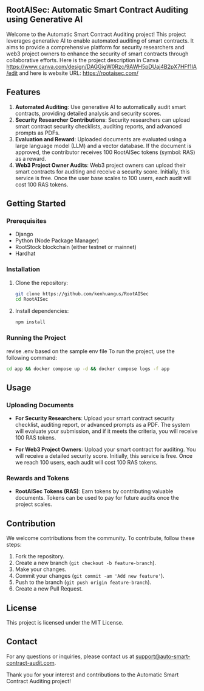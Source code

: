 
## RootAISec: Automatic Smart Contract Auditing using Generative AI

Welcome to the Automatic Smart Contract Auditing project! This project leverages generative AI to enable automated auditing of smart contracts. It aims to provide a comprehensive platform for security researchers and web3 project owners to enhance the security of smart contracts through collaborative efforts.
Here is the project description in Canva
https://www.canva.com/design/DAGGigW0Rzc/9AWH5pDUaj4B2pX7HFf1IA/edit
and here is website URL:
https://rootaisec.com/


## Features

1. **Automated Auditing**: Use generative AI to automatically audit smart contracts, providing detailed analysis and security scores.
2. **Security Researcher Contributions**: Security researchers can upload smart contract security checklists, auditing reports, and advanced prompts as PDFs.
3. **Evaluation and Reward**: Uploaded documents are evaluated using a large language model (LLM) and a vector database. If the document is approved, the contributor receives 100 RootAISec tokens (symbol: RAS) as a reward.
4. **Web3 Project Owner Audits**: Web3 project owners can upload their smart contracts for auditing and receive a security score. Initially, this service is free. Once the user base scales to 100 users, each audit will cost 100 RAS tokens.

## Getting Started

### Prerequisites

- Django
- Python (Node Package Manager)
- RootStock blockchain (either testnet or mainnet)
- Hardhat

### Installation

1. Clone the repository:
    ```bash
    git clone https://github.com/kenhuangus/RootAISec
    cd RootAISec
    ```

2. Install dependencies:
    ```bash
    npm install
    ```

### Running the Project
revise .env based on the sample env file 
To run the project, use the following command:
```bash
cd app && docker compose up -d && docker compose logs -f app
```

## Usage

### Uploading Documents

- **For Security Researchers**: Upload your smart contract security checklist, auditing report, or advanced prompts as a PDF. The system will evaluate your submission, and if it meets the criteria, you will receive 100 RAS tokens.
  
- **For Web3 Project Owners**: Upload your smart contract for auditing. You will receive a detailed security score. Initially, this service is free. Once we reach 100 users, each audit will cost 100 RAS tokens.

### Rewards and Tokens

- **RootAISec Tokens (RAS)**: Earn tokens by contributing valuable documents. Tokens can be used to pay for future audits once the project scales.

## Contribution

We welcome contributions from the community. To contribute, follow these steps:

1. Fork the repository.
2. Create a new branch (`git checkout -b feature-branch`).
3. Make your changes.
4. Commit your changes (`git commit -am 'Add new feature'`).
5. Push to the branch (`git push origin feature-branch`).
6. Create a new Pull Request.

## License

This project is licensed under the MIT License.

## Contact

For any questions or inquiries, please contact us at support@auto-smart-contract-audit.com.

Thank you for your interest and contributions to the Automatic Smart Contract Auditing project!
